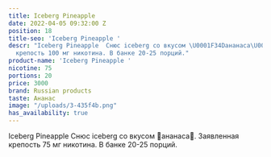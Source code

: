 ```yaml
---
title: Iceberg Pineapple
date: 2022-04-05 09:32:00 Z
position: 18
title-seo: 'Iceberg Pineapple '
descr: "Iceberg Pineapple  Снюс iceberg со вкусом \U0001F34Dананаса\U0001F34D. Заявленная
  крепость 100 мг никотина. В банке 20-25 порций."
product-name: 'Iceberg Pineapple '
nicotine: 75
portions: 20
price: 3000
brand: Russian products
taste: Ананас
image: "/uploads/3-435f4b.png"
has_availability: true
---
```


Iceberg Pineapple  Снюс iceberg со вкусом 🍍ананаса🍍. Заявленная крепость 75 мг никотина. В банке 20-25 порций.